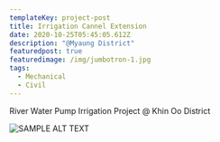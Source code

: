```yaml
---
templateKey: project-post
title: Irrigation Cannel Extension
date: 2020-10-25T05:45:05.612Z
description: "@Myaung District"
featuredpost: true
featuredimage: /img/jumbotron-1.jpg
tags:
  - Mechanical
  - Civil
---
```

River Water Pump Irrigation  Project @ Khin Oo District

![SAMPLE ALT TEXT](/img/jumbotron-1.jpg "SAMPLE TITLE")